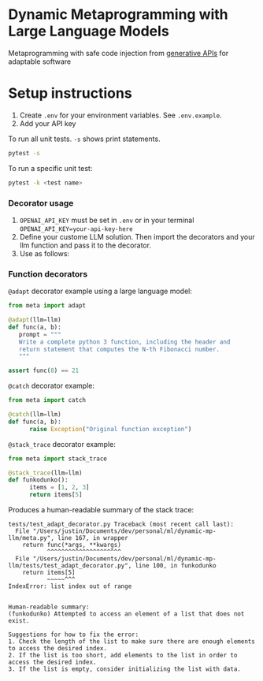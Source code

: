 # Dynamic Metaprogramming with Large Language Models
Metaprogramming with safe code injection from [generative APIs](https://github.com/ch3njust1n/generative-api) for adaptable software

# Setup instructions
1. Create `.env` for your environment variables. See `.env.example`.
2. Add your API key

To run all unit tests. `-s` shows print statements.

```bash
pytest -s
```

To run a specific unit test:
```bash
pytest -k <test name>
```

### Decorator usage

1. `OPENAI_API_KEY` must be set in `.env` or in your terminal `OPENAI_API_KEY=your-api-key-here`
2. Define your custome LLM solution. Then import the decorators and your llm function and pass it to the decorator.
3. Use as follows:

### Function decorators

`@adapt` decorator example using a large language model:
```python
from meta import adapt

@adapt(llm=llm)
def func(a, b):
   prompt = """
   Write a complete python 3 function, including the header and
   return statement that computes the N-th Fibonacci number.
   """

assert func(8) == 21
```

`@catch` decorator example:
```python
from meta import catch

@catch(llm=llm)
def func(a, b):
      raise Exception("Original function exception")
```

`@stack_trace` decorator example:
```python
from meta import stack_trace

@stack_trace(llm=llm)
def funkodunko():
      items = [1, 2, 3]
      return items[5]
```

Produces a human-readable summary of the stack trace:
```
tests/test_adapt_decorator.py Traceback (most recent call last):
  File "/Users/justin/Documents/dev/personal/ml/dynamic-mp-llm/meta.py", line 167, in wrapper
    return func(*args, **kwargs)
           ^^^^^^^^^^^^^^^^^^^^^
  File "/Users/justin/Documents/dev/personal/ml/dynamic-mp-llm/tests/test_adapt_decorator.py", line 100, in funkodunko
    return items[5]
           ~~~~~^^^
IndexError: list index out of range


Human-readable summary:
(funkodunko) Attempted to access an element of a list that does not exist. 

Suggestions for how to fix the error:
1. Check the length of the list to make sure there are enough elements to access the desired index. 
2. If the list is too short, add elements to the list in order to access the desired index.
3. If the list is empty, consider initializing the list with data.
```